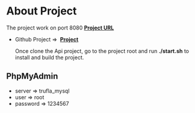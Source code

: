 # About Project

The project work on port 8080 **[Project URL](http://localhost:8080/)**

- Github Project =>  **[Project](https://github.com/AhmedAmshir/trufla)**

    Once clone the Api project, go to the project root and run **./start.sh** to install and build the project.

## PhpMyAdmin

- server => trufla_mysql
- user => root
- password => 1234567
